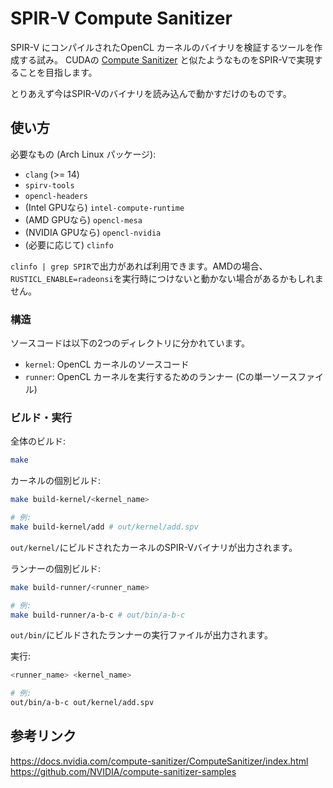 # SPIR-V Compute Sanitizer

SPIR-V にコンパイルされたOpenCL カーネルのバイナリを検証するツールを作成する試み。
CUDAの [Compute Sanitizer](https://docs.nvidia.com/compute-sanitizer/ComputeSanitizer/index.html)
と似たようなものをSPIR-Vで実現することを目指します。

とりあえず今はSPIR-Vのバイナリを読み込んで動かすだけのものです。

## 使い方

必要なもの (Arch Linux パッケージ):

- `clang` (>= 14)
- `spirv-tools`
- `opencl-headers`
- (Intel GPUなら) `intel-compute-runtime`
- (AMD GPUなら) `opencl-mesa`
- (NVIDIA GPUなら) `opencl-nvidia`
- (必要に応じて) `clinfo`

`clinfo | grep SPIR`で出力があれば利用できます。AMDの場合、`RUSTICL_ENABLE=radeonsi`を実行時につけないと動かない場合があるかもしれません。

### 構造

ソースコードは以下の2つのディレクトリに分かれています。

- `kernel`: OpenCL カーネルのソースコード
- `runner`: OpenCL カーネルを実行するためのランナー (Cの単一ソースファイル)

### ビルド・実行

全体のビルド:

```bash
make
```

カーネルの個別ビルド:

```bash
make build-kernel/<kernel_name>

# 例:
make build-kernel/add # out/kernel/add.spv
```

`out/kernel/`にビルドされたカーネルのSPIR-Vバイナリが出力されます。

ランナーの個別ビルド:

```bash
make build-runner/<runner_name>

# 例:
make build-runner/a-b-c # out/bin/a-b-c
```

`out/bin/`にビルドされたランナーの実行ファイルが出力されます。

実行:

```bash
<runner_name> <kernel_name>

# 例:
out/bin/a-b-c out/kernel/add.spv
```

## 参考リンク

https://docs.nvidia.com/compute-sanitizer/ComputeSanitizer/index.html
https://github.com/NVIDIA/compute-sanitizer-samples
